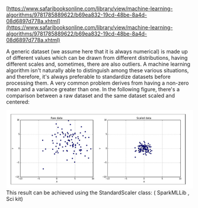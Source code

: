 [https://www.safaribooksonline.com/library/view/machine-learning-algorithms/9781785889622/b69ea832-19cd-48be-8a4d-08d6897d778a.xhtml](https://www.safaribooksonline.com/library/view/machine-learning-algorithms/9781785889622/b69ea832-19cd-48be-8a4d-08d6897d778a.xhtml)

A generic dataset \(we assume here that it is always numerical\) is made up of different values which can be drawn from different distributions, having different scales and, sometimes, there are also outliers. A machine learning algorithm isn't naturally able to distinguish among these various situations, and therefore, it's always preferable to standardize datasets before processing them. A very common problem derives from having a non-zero mean and a variance greater than one. In the following figure, there's a comparison between a raw dataset and the same dataset scaled and centered:

![](/assets/reg1.png)This result can be achieved using the StandardScaler class: \( SparkMLLib , Sci kit\)

